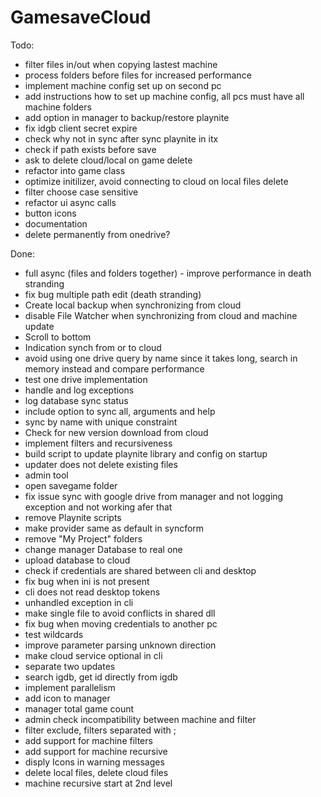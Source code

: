 # GamesaveCloud

Todo:
- filter files in/out when copying lastest machine
- process folders before files for increased performance
- implement machine config set up on second pc
- add instructions how to set up machine config, all pcs must have all machine folders
- add option in manager to backup/restore playnite
- fix idgb client secret expire
- check why not in sync after sync playnite in itx
- check if path exists before save
- ask to delete cloud/local on game delete
- refactor into game class
- optimize initilizer, avoid connecting to cloud on local files delete
- filter choose case sensitive
- refactor ui async calls
- button icons
- documentation
- delete permanently from onedrive?

Done:
- full async (files and folders together) - improve performance in death stranding
- fix bug multiple path edit (death stranding)
- Create local backup when synchronizing from cloud
- disable File Watcher when synchronizing from cloud and machine update
- Scroll to bottom
- Indication synch from or to cloud
- avoid using one drive query by name since it takes long, search in memory instead and compare performance
- test one drive implementation
- handle and log exceptions
- log database sync status
- include option to sync all, arguments and help
- sync by name with unique constraint
- Check for new version download from cloud
- implement filters and recursiveness
- build script to update playnite library and config on startup
- updater does not delete existing files
- admin tool
- open savegame folder
- fix issue sync with google drive from manager and not logging exception and not working afer that
- remove Playnite scripts
- make provider same as default in syncform
- remove "My Project" folders
- change manager Database to real one
- upload database to cloud
- check if credentials are shared between cli and desktop
- fix bug when ini is not present
- cli does not read desktop tokens
- unhandled exception in cli
- make single file to avoid conflicts in shared dll
- fix bug when moving credentials to another pc
- test wildcards
- improve parameter parsing unknown direction
- make cloud service optional in cli
- separate two updates
- search igdb, get id directly from igdb
- implement parallelism
- add icon to manager
- manager total game count
- admin check incompatibility between machine and filter
- filter exclude, filters separated with ;
- add support for machine filters
- add support for machine recursive
- disply Icons in warning messages
- delete local files, delete cloud files
- machine recursive start at 2nd level